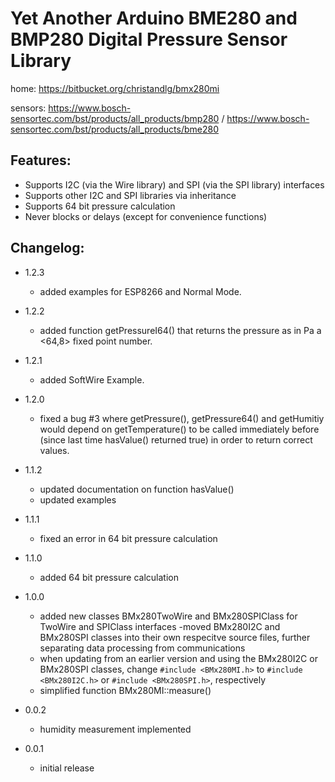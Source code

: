 # Yet Another Arduino BME280 and BMP280 Digital Pressure Sensor Library

home: https://bitbucket.org/christandlg/bmx280mi

sensors: https://www.bosch-sensortec.com/bst/products/all_products/bmp280 / https://www.bosch-sensortec.com/bst/products/all_products/bme280 

## Features:

- Supports I2C (via the Wire library) and SPI (via the SPI library) interfaces
- Supports other I2C and SPI libraries via inheritance
- Supports 64 bit pressure calculation
- Never blocks or delays (except for convenience functions)

## Changelog:
- 1.2.3
	- added examples for ESP8266 and Normal Mode. 
- 1.2.2
	- added function getPressureI64() that returns the pressure as in Pa a <64,8> fixed point number. 
- 1.2.1
	- added SoftWire Example. 
- 1.2.0
	- fixed a bug #3 where getPressure(), getPressure64() and getHumitiy would depend on getTemperature() to be called immediately before (since last time hasValue() returned true) in order to return correct values. 

- 1.1.2
	- updated documentation on function hasValue()
	- updated examples

- 1.1.1
	- fixed an error in 64 bit pressure calculation

- 1.1.0
	- added 64 bit pressure calculation

- 1.0.0
	- added new classes BMx280TwoWire and BMx280SPIClass for TwoWire and SPIClass interfaces
	-moved BMx280I2C and BMx280SPI classes into their own respecitve source files, further separating data processing from communications
	- when updating from an earlier version and using the BMx280I2C or BMx280SPI classes, change ```#include <BMx280MI.h>``` to ```#include <BMx280I2C.h>``` or ```#include <BMx280SPI.h>```, respectively
	- simplified function BMx280MI::measure()

- 0.0.2
	- humidity measurement implemented	

- 0.0.1
	- initial release